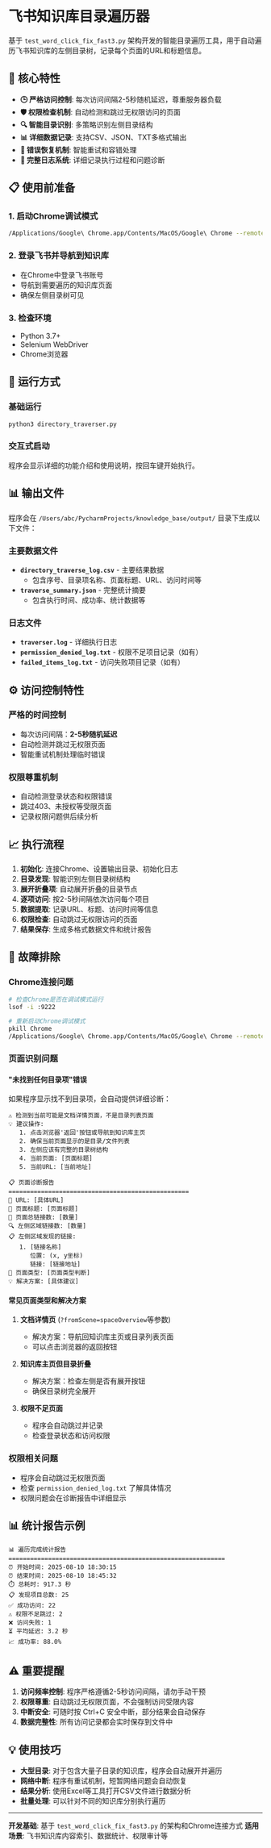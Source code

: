 # 飞书知识库目录遍历器

基于 `test_word_click_fix_fast3.py` 架构开发的智能目录遍历工具，用于自动遍历飞书知识库的左侧目录树，记录每个页面的URL和标题信息。

## 🌟 核心特性

- **🕒 严格访问控制**: 每次访问间隔2-5秒随机延迟，尊重服务器负载
- **🛡️ 权限检查机制**: 自动检测和跳过无权限访问的页面
- **🔍 智能目录识别**: 多策略识别左侧目录结构
- **📊 详细数据记录**: 支持CSV、JSON、TXT多格式输出
- **🔄 错误恢复机制**: 智能重试和容错处理
- **📝 完整日志系统**: 详细记录执行过程和问题诊断

## 📋 使用前准备

### 1. 启动Chrome调试模式
```bash
/Applications/Google\ Chrome.app/Contents/MacOS/Google\ Chrome --remote-debugging-port=9222
```

### 2. 登录飞书并导航到知识库
- 在Chrome中登录飞书账号
- 导航到需要遍历的知识库页面
- 确保左侧目录树可见

### 3. 检查环境
- Python 3.7+ 
- Selenium WebDriver
- Chrome浏览器

## 🚀 运行方式

### 基础运行
```bash
python3 directory_traverser.py
```

### 交互式启动
程序会显示详细的功能介绍和使用说明，按回车键开始执行。

## 📊 输出文件

程序会在 `/Users/abc/PycharmProjects/knowledge_base/output/` 目录下生成以下文件：

### 主要数据文件
- **`directory_traverse_log.csv`** - 主要结果数据
  - 包含序号、目录项名称、页面标题、URL、访问时间等
- **`traverse_summary.json`** - 完整统计摘要
  - 包含执行时间、成功率、统计数据等

### 日志文件
- **`traverser.log`** - 详细执行日志
- **`permission_denied_log.txt`** - 权限不足项目记录（如有）
- **`failed_items_log.txt`** - 访问失败项目记录（如有）

## ⚙️ 访问控制特性

### 严格的时间控制
- 每次访问间隔：**2-5秒随机延迟**
- 自动检测并跳过无权限页面
- 智能重试机制处理临时错误

### 权限尊重机制
- 自动检测登录状态和权限错误
- 跳过403、未授权等受限页面
- 记录权限问题供后续分析

## 📈 执行流程

1. **初始化**: 连接Chrome、设置输出目录、初始化日志
2. **目录发现**: 智能识别左侧目录树结构
3. **展开折叠项**: 自动展开折叠的目录节点
4. **逐项访问**: 按2-5秒间隔依次访问每个项目
5. **数据提取**: 记录URL、标题、访问时间等信息
6. **权限检查**: 自动跳过无权限访问的页面
7. **结果保存**: 生成多格式数据文件和统计报告

## 🔧 故障排除

### Chrome连接问题
```bash
# 检查Chrome是否在调试模式运行
lsof -i :9222

# 重新启动Chrome调试模式
pkill Chrome
/Applications/Google\ Chrome.app/Contents/MacOS/Google\ Chrome --remote-debugging-port=9222
```

### 页面识别问题

#### "未找到任何目录项"错误
如果程序显示找不到目录项，会自动提供详细诊断：

```
⚠️ 检测到当前可能是文档详情页面，不是目录列表页面
💡 建议操作:
   1. 点击浏览器'返回'按钮或导航到知识库主页
   2. 确保当前页面显示的是目录/文件列表
   3. 左侧应该有完整的目录树结构
   4. 当前页面: [页面标题]
   5. 当前URL: [当前地址]

📋 页面诊断报告
==================================================
🔗 URL: [具体URL]
📄 页面标题: [页面标题]
🔗 页面总链接数: [数量]
🔍 左侧区域链接数: [数量]
📋 左侧区域发现的链接:
   1. [链接名称]
      位置: (x, y坐标)
      链接: [链接地址]
🎯 页面类型: [页面类型判断]
💡 解决方案: [具体建议]
```

#### 常见页面类型和解决方案

1. **文档详情页** (`?fromScene=spaceOverview`等参数)
   - 解决方案：导航回知识库主页或目录列表页面
   - 可以点击浏览器的返回按钮

2. **知识库主页但目录折叠**
   - 解决方案：检查左侧是否有展开按钮
   - 确保目录树完全展开

3. **权限不足页面**
   - 程序会自动跳过并记录
   - 检查登录状态和访问权限

### 权限相关问题
- 程序会自动跳过无权限页面
- 检查 `permission_denied_log.txt` 了解具体情况
- 权限问题会在诊断报告中详细显示

## 📊 统计报告示例

```
📊 遍历完成统计报告
============================================================
⏰ 开始时间: 2025-08-10 18:30:15
⏰ 结束时间: 2025-08-10 18:45:32
⏱️ 总耗时: 917.3 秒
📋 发现项目总数: 25
✅ 成功访问: 22
⚠️ 权限不足跳过: 2
❌ 访问失败: 1
⏳ 平均延迟: 3.2 秒
📈 成功率: 88.0%
```

## ⚠️ 重要提醒

1. **访问频率控制**: 程序严格遵循2-5秒访问间隔，请勿手动干预
2. **权限尊重**: 自动跳过无权限页面，不会强制访问受限内容
3. **中断安全**: 可随时按 Ctrl+C 安全中断，部分结果会自动保存
4. **数据完整性**: 所有访问记录都会实时保存到文件中

## 💡 使用技巧

- **大型目录**: 对于包含大量子目录的知识库，程序会自动展开并遍历
- **网络中断**: 程序有重试机制，短暂网络问题会自动恢复
- **结果分析**: 使用Excel等工具打开CSV文件进行数据分析
- **批量处理**: 可以针对不同的知识库分别执行遍历

---

**开发基础**: 基于 `test_word_click_fix_fast3.py` 的架构和Chrome连接方式
**适用场景**: 飞书知识库内容索引、数据统计、权限审计等